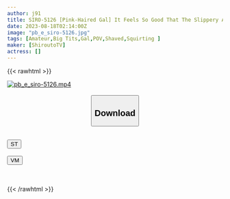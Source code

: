 ```yaml
---
author: j91
title: SIRO-5126 [Pink-Haired Gal] It Feels So Good That The Slippery And Sensitive Pussy Makes A Splash! ! Tora-Chan On The Back Is Overjoyed When He Is Persistently Poked With A Big Cock! ? Boldly Disturbed By Relentless Blame! ! [First Shot] AV Application On The Net → AV Experience Shooting 2017
date: 2023-08-18T02:14:00Z
image: "pb_e_siro-5126.jpg"
tags: [Amateur,Big Tits,Gal,POV,Shaved,Squirting ]
maker: [ShiroutoTV]
actress: []
---
```



{{< rawhtml >}}

<div class="video" data-videoid="12krwgKAO8SpVB">
    <a href="javascript:;">
        <img src="https://my.j91.asia/posts/pb_e_siro-5126/pb_e_siro-5126.jpg" width="WIDTH" height="HEIGHT" alt="pb_e_siro-5126.mp4" loading="lazy">
    </a>
</div>

<script type="text/javascript" src="https://j91.asia/asset/on-demand-st.js"></script>

<br>
  <link rel="stylesheet" href="https://j91.asia/asset/bs5.css">
  
  <center>
  <button class="btn btn-primary" type="button" data-bs-toggle="collapse" data-bs-target=".multi-collapse" aria-expanded="false" aria-controls="multiCollapseExample1 multiCollapseExample2"><h2>Download</h2></button></center>
</p>
<div class="row">
  <div class="col">
    <div class="collapse multi-collapse" id="multiCollapseExample1">
      <div class="card card-body">
	      	      <br>
<div class="buttons">  
<a href="https://streamtape.to/v/12krwgKAO8SpVB"><button class="btn-hover color-3"><i class="fa fa-download"></i> ST</button></a></div>
    </div>
  </div>
</div>
  <div class="col">
    <div class="collapse multi-collapse" id="multiCollapseExample2">
      <div class="card card-body">
	      <br>
<div class="buttons">
    <a href="https://vidmoly.to/7q5prua60ynn.html"><button class="btn-hover color-9"><i class="fa fa-download"></i> VM</button></a></div>
<br><br>
      </div>
    </div>
  </div>
</div>

{{< /rawhtml >}}